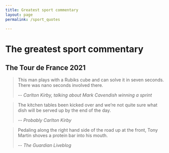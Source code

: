 ```yaml
---
title: Greatest sport commentary
layout: page
permalink: /sport_quotes

---
```


# The greatest sport commentary
## The Tour de France 2021

> This man plays with a Rubiks cube and can solve it in seven seconds. There was
> nano seconds involved there.
> 
> -- <cite>Carlton Kirby, talking about Mark Cavendish winning a sprint</cite>

> The kitchen tables been kicked over and we’re not quite sure what dish will be served up by the end of the day.
> 
> -- <cite>Probably Carlton Kirby</cite>

> Pedaling along the right hand side of the road up at the front, Tony Martin shoves a protein bar into his mouth.
> 
> -- <cite>The Guardian Liveblog</cite>




